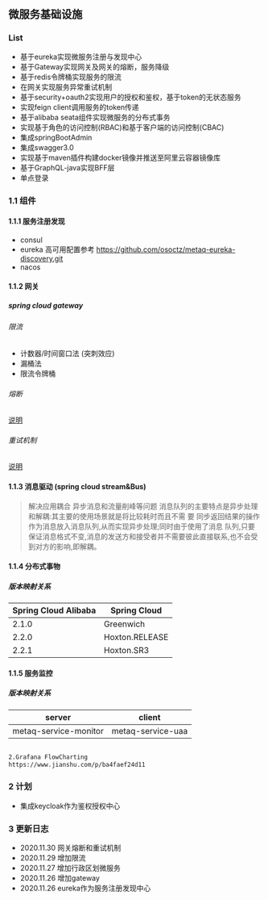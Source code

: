 ## 微服务基础设施

### List

- 基于eureka实现微服务注册与发现中心
- 基于Gateway实现网关及网关的熔断，服务降级
- 基于redis令牌桶实现服务的限流
- 在网关实现服务异常重试机制
- 基于security+oauth2实现用户的授权和鉴权，基于token的无状态服务
- 实现feign client调用服务的token传递
- 基于alibaba seata组件实现微服务的分布式事务  
- 实现基于角色的访问控制(RBAC)和基于客户端的访问控制(CBAC) 
- 集成springBootAdmin
- 集成swagger3.0
- 实现基于maven插件构建docker镜像并推送至阿里云容器镜像库
- 基于GraphQL-java实现BFF层
- 单点登录

### 1.1 组件

#### 1.1.1 服务注册发现

- consul
- eureka
  高可用配置参考 https://github.com/osoctz/metaq-eureka-discovery.git
- nacos

#### 1.1.2 网关

##### spring cloud gateway

###### 限流

- 计数器/时间窗口法 (突刺效应)
- 漏桶法
- 限流令牌桶

###### 熔断

[说明](metaq-service-gateway/README.md)

###### 重试机制

[说明](metaq-service-gateway/README.md)

#### 1.1.3 消息驱动 (spring cloud stream&Bus)
> 解决应用耦合 异步消息和流量削峰等问题
>消息队列的主要特点是异步处理和解耦:其主要的使用场景就是将比较耗时而且不需
 要 同步返回结果的操作作为消息放入消息队列,从而实现异步处理;同时由于使用了消息
 队列,只要保证消息格式不变,消息的发送方和接受者并不需要彼此直接联系,也不会受
 到对方的影响,即解耦。

#### 1.1.4 分布式事物

##### 版本映射关系

|  Spring Cloud Alibaba   | Spring Cloud  |
|  ----  | ----  |
| 2.1.0  | Greenwich |
| 2.2.0  | Hoxton.RELEASE |
| 2.2.1  | Hoxton.SR3 |

#### 1.1.5 服务监控

##### 版本映射关系

|  server   | client  |
|  ----  | ----  |
| metaq-service-monitor  | metaq-service-uaa |


```markdown

2.Grafana FlowCharting
https://www.jianshu.com/p/ba4faef24d11

```

### 2 计划

- 集成keycloak作为鉴权授权中心

### 3 更新日志

- 2020.11.30 网关熔断和重试机制
- 2020.11.29 增加限流
- 2020.11.27 增加行政区划微服务
- 2020.11.26 增加gateway
- 2020.11.26 eureka作为服务注册发现中心